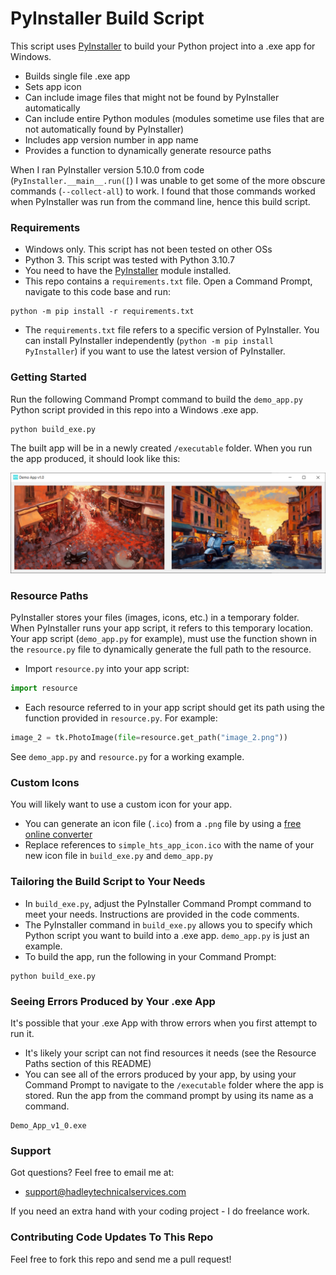 # PyInstaller Build Script

This script uses [PyInstaller](https://pypi.org/project/pyinstaller/) to build your Python project into a .exe app for Windows.

* Builds single file .exe app
* Sets app icon
* Can include image files that might not be found by PyInstaller automatically
* Can include entire Python modules (modules sometime use files that are not automatically found by PyInstaller)
* Includes app version number in app name
* Provides a function to dynamically generate resource paths

When I ran PyInstaller version 5.10.0 from code (```PyInstaller.__main__.run([```) I was unable to get some of 
the more obscure commands (```--collect-all```) to work. I found that those commands worked when PyInstaller was run from
the command line, hence this build script.

### Requirements
* Windows only. This script has not been tested on other OSs
* Python 3. This script was tested with Python 3.10.7
* You need to have the [PyInstaller](https://pypi.org/project/pyinstaller/) module installed.
* This repo contains a ```requirements.txt``` file. Open a Command Prompt, navigate to this code base and run:
```
python -m pip install -r requirements.txt
```
  * The ```requirements.txt``` file refers to a specific version of PyInstaller. You can install PyInstaller independently 
(```python -m pip install PyInstaller```) if you want to use the latest version of PyInstaller.

### Getting Started
Run the following Command Prompt command to build the ```demo_app.py``` Python script provided in this repo into a Windows .exe app.
```
python build_exe.py
```

The built app will be in a newly created ```/executable``` folder. 
When you run the app produced, it should look like this:

<img src="./readme_images/demo_app_pic.png" width="600">


### Resource Paths
PyInstaller stores your files (images, icons, etc.) in a temporary folder. When PyInstaller runs your app script, it
refers to this temporary location. Your app script (```demo_app.py``` for example), must use the function shown
in the ```resource.py``` file to dynamically generate the full path to the resource.
* Import ```resource.py``` into your app script:
```python
import resource
```
* Each resource referred to in your app script should get its path using the function provided in ```resource.py```.
For example:
```python
image_2 = tk.PhotoImage(file=resource.get_path("image_2.png"))
```
See ```demo_app.py``` and ```resource.py``` for a working example.

### Custom Icons
You will likely want to use a custom icon for your app.
* You can generate an icon file (```.ico```) from a ```.png``` file by using a [free online converter](https://convertio.co/png-ico/)
* Replace references to ```simple_hts_app_icon.ico``` with the name of your new icon file in ```build_exe.py``` and ```demo_app.py```

### Tailoring the Build Script to Your Needs
* In ```build_exe.py```, adjust the PyInstaller Command Prompt command to meet your needs. Instructions are provided in the code comments.
* The PyInstaller command in ```build_exe.py``` allows you to specify which Python script you want to build into a .exe app. ```demo_app.py``` is just an example.
* To build the app, run the following in your Command Prompt:
```
python build_exe.py
```

### Seeing Errors Produced by Your .exe App
It's possible that your .exe App with throw errors when you first attempt to run it.
* It's likely your script can not find resources it needs (see the Resource Paths section of this README)
* You can see all of the errors produced by your app, by using your Command Prompt to navigate to the ```/executable```
folder where the app is stored. Run the app from the command prompt by using its name as a command.
```
Demo_App_v1_0.exe
```

### Support
Got questions? Feel free to email me at:
* support@hadleytechnicalservices.com

If you need an extra hand with your coding project - I do freelance work.

### Contributing Code Updates To This Repo
Feel free to fork this repo and send me a pull request!
